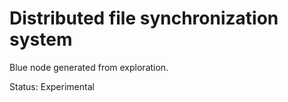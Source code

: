 # Distributed file synchronization system

Blue node generated from exploration.

Status: Experimental